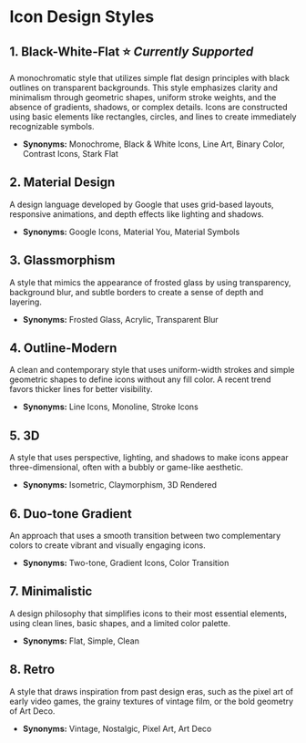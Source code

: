 # Icon Design Styles

## 1. Black-White-Flat ⭐ *Currently Supported*
A monochromatic style that utilizes simple flat design principles with black outlines on transparent backgrounds. This style emphasizes clarity and minimalism through geometric shapes, uniform stroke weights, and the absence of gradients, shadows, or complex details. Icons are constructed using basic elements like rectangles, circles, and lines to create immediately recognizable symbols.
- **Synonyms:** Monochrome, Black & White Icons, Line Art, Binary Color, Contrast Icons, Stark Flat

## 2. Material Design
A design language developed by Google that uses grid-based layouts, responsive animations, and depth effects like lighting and shadows. 
- **Synonyms:** Google Icons, Material You, Material Symbols

## 3. Glassmorphism
A style that mimics the appearance of frosted glass by using transparency, background blur, and subtle borders to create a sense of depth and layering.
- **Synonyms:** Frosted Glass, Acrylic, Transparent Blur

## 4. Outline-Modern
A clean and contemporary style that uses uniform-width strokes and simple geometric shapes to define icons without any fill color. A recent trend favors thicker lines for better visibility.
- **Synonyms:** Line Icons, Monoline, Stroke Icons

## 5. 3D
A style that uses perspective, lighting, and shadows to make icons appear three-dimensional, often with a bubbly or game-like aesthetic.
- **Synonyms:** Isometric, Claymorphism, 3D Rendered

## 6. Duo-tone Gradient
An approach that uses a smooth transition between two complementary colors to create vibrant and visually engaging icons.
- **Synonyms:** Two-tone, Gradient Icons, Color Transition

## 7. Minimalistic
A design philosophy that simplifies icons to their most essential elements, using clean lines, basic shapes, and a limited color palette.
- **Synonyms:** Flat, Simple, Clean

## 8. Retro
A style that draws inspiration from past design eras, such as the pixel art of early video games, the grainy textures of vintage film, or the bold geometry of Art Deco.
- **Synonyms:** Vintage, Nostalgic, Pixel Art, Art Deco
